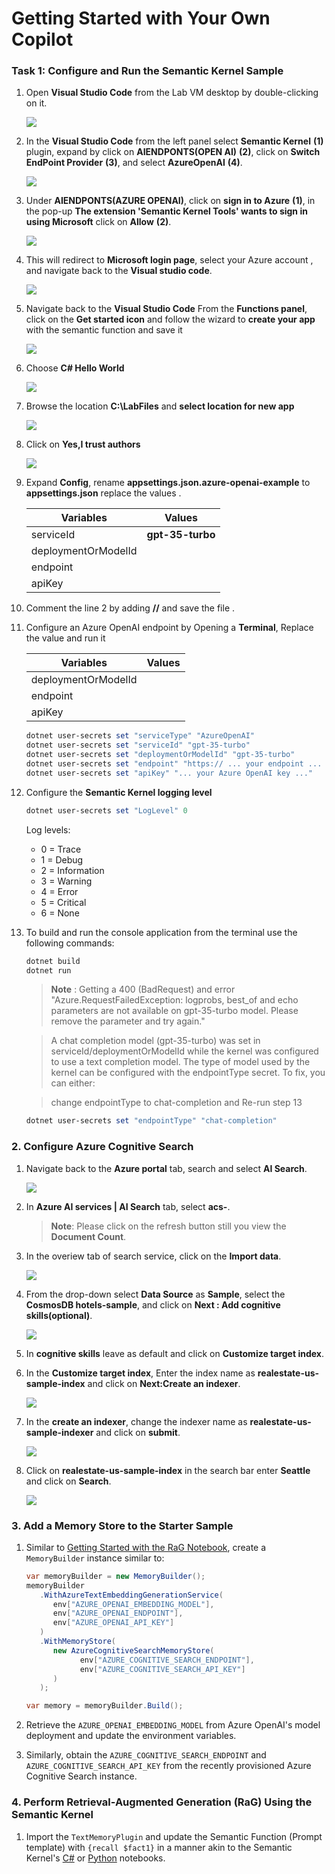# Getting Started with Your Own Copilot

### Task 1: Configure and Run the Semantic Kernel Sample

1. Open **Visual Studio Code** from the Lab VM desktop by double-clicking on it.

   ![](./Media/vs.png)

1. In the **Visual Studio Code** from the left panel select **Semantic Kernel** **(1)** plugin, expand  by click on **AIENDPONTS(OPEN AI)** **(2)**, click on **Switch EndPoint Provider** **(3)**, and select **AzureOpenAI** **(4)**.

   ![](./Media/Semantic-select.png)

1. Under **AIENDPONTS(AZURE OPENAI)**, click on **sign in to Azure** **(1)**, in the pop-up  **The extension 'Semantic Kernel Tools' wants to sign in using Microsoft** click on **Allow** **(2)**.

   ![](./Media/Semantic-sign-in.png)

1. This will redirect to **Microsoft login page**, select your Azure account **<inject key="AzureAdUserEmail"></inject>**, and navigate back to the **Visual studio code**.

   ![](./Media/azure-account-select.png)

1. Navigate back to the **Visual Studio Code** From the **Functions panel**, click on the **Get started icon** and follow the wizard to **create your app** with the semantic function and save it

    ![](./Media/sskernal.png)

1. Choose **C# Hello World**

    ![](./Media/kkernal.png)

1. Browse the location **C:\LabFiles** and **select location for new app**

    ![](./Media/location.png)

1. Click on **Yes,I trust authors**

    ![](./Media/trustauthor.png)

1. Expand **Config**, rename **appsettings.json.azure-openai-example** to **appsettings.json** replace the values .

   | **Variables**                | **Values**                                                    |
   | ---------------------------- |---------------------------------------------------------------|
   | serviceId                    |  **gpt-35-turbo**                                           |
   | deploymentOrModelId          | **<inject key="CompletionModel" enableCopy="true"/>**         |
   | endpoint                     | **<inject key="OpenAIEndpoint" enableCopy="true"/>**          |
   | apiKey                       | **<inject key="OpenAIKey" enableCopy="true"/>**               |

1. Comment the line 2 by adding **//** and save the file .

1. Configure an Azure OpenAI endpoint by Opening a **Terminal**, Replace the value and run it
  
   | **Variables**                | **Values**                                                    |
   | ---------------------------- |---------------------------------------------------------------|
   | deploymentOrModelId          | **<inject key="CompletionModel" enableCopy="true"/>**         |
   | endpoint                     | **<inject key="OpenAIEndpoint" enableCopy="true"/>**          |
   | apiKey                       | **<inject key="OpenAIKey" enableCopy="true"/>**               |
    

   ```powershell
   dotnet user-secrets set "serviceType" "AzureOpenAI"
   dotnet user-secrets set "serviceId" "gpt-35-turbo"
   dotnet user-secrets set "deploymentOrModelId" "gpt-35-turbo"
   dotnet user-secrets set "endpoint" "https:// ... your endpoint ... .openai.azure.com/"
   dotnet user-secrets set "apiKey" "... your Azure OpenAI key ..."
   ```
1. Configure the **Semantic Kernel logging level**

   ```powershell
   dotnet user-secrets set "LogLevel" 0
   ```

   Log levels:

   - 0 = Trace
   - 1 = Debug
   - 2 = Information
   - 3 = Warning
   - 4 = Error
   - 5 = Critical
   - 6 = None
     
1. To build and run the console application from the terminal use the following commands:

   ```powershell
   dotnet build
   dotnet run
   ```
   
   > **Note** : Getting a 400 (BadRequest) and error "Azure.RequestFailedException: logprobs, best_of and echo parameters are not available on gpt-35-turbo model. Please remove the parameter and try again."

   > A chat completion model (gpt-35-turbo) was set in serviceId/deploymentOrModelId while the kernel was configured to use a text completion model. The type of model used by the kernel can be configured with the endpointType secret. To fix, you can either:

   > change endpointType to chat-completion and Re-run step 13 

   ```powershell
   dotnet user-secrets set "endpointType" "chat-completion"
   ```

### 2. Configure Azure Cognitive Search

1. Navigate back to the **Azure portal** tab, search and select **AI Search**.

    ![](./Media/ai-search1.png)    

1. In **Azure AI services | AI Search** tab, select **acs-<inject key="DeploymentID" enableCopy="false"/>**.

   > **Note**: Please click on the refresh button still you view the **Document Count**.

1. In the overiew tab of search service, click on the **Import data**.

    ![](./Media/import-data1.png)    
   
1. From the drop-down select **Data Source** as **Sample**, select the **CosmosDB hotels-sample**, and click on **Next : Add cognitive skills(optional)**.

   ![](./Media/import-data2.png)
   
1. In **cognitive skills** leave as default and click on **Customize target index**.

1. In the **Customize target index**, Enter the index name as **realestate-us-sample-index** and click on **Next:Create an indexer**.

   ![](./Media/import-data3.png)

1. In the **create an indexer**, change the indexer name as **realestate-us-sample-indexer** and click on **submit**.

   ![](./Media/import-data4.png)
    
1. Click on **realestate-us-sample-index** in the search bar enter **Seattle** and click on **Search**.

   ![](./Media/final-indexer.png)

### 3. Add a Memory Store to the Starter Sample 

1. Similar to [Getting Started with the RaG Notebook](https://github.com/Azure-Samples/miyagi/blob/main/sandbox/usecases/rag/dotnet/Getting-started.ipynb), create a `MemoryBuilder` instance similar to:

   ```cs
   var memoryBuilder = new MemoryBuilder();
   memoryBuilder
      .WithAzureTextEmbeddingGenerationService(
         env["AZURE_OPENAI_EMBEDDING_MODEL"],
         env["AZURE_OPENAI_ENDPOINT"],
         env["AZURE_OPENAI_API_KEY"]
      )
      .WithMemoryStore(
         new AzureCognitiveSearchMemoryStore(
               env["AZURE_COGNITIVE_SEARCH_ENDPOINT"],
               env["AZURE_COGNITIVE_SEARCH_API_KEY"]
         )
      );

   var memory = memoryBuilder.Build();
   ```

2. Retrieve the `AZURE_OPENAI_EMBEDDING_MODEL` from Azure OpenAI's model deployment and update the environment variables.

3. Similarly, obtain the `AZURE_COGNITIVE_SEARCH_ENDPOINT` and `AZURE_COGNITIVE_SEARCH_API_KEY` from the recently provisioned Azure Cognitive Search instance.

### 4. Perform Retrieval-Augmented Generation (RaG) Using the Semantic Kernel

1. Import the `TextMemoryPlugin` and update the Semantic Function (Prompt template) with `{recall $fact1}` in a manner akin to the Semantic Kernel's [C#](https://github.com/microsoft/semantic-kernel/blob/main/dotnet/notebooks/06-memory-and-embeddings.ipynb) or [Python](https://github.com/microsoft/semantic-kernel/blob/main/python/notebooks/06-memory-and-embeddings.ipynb) notebooks.

